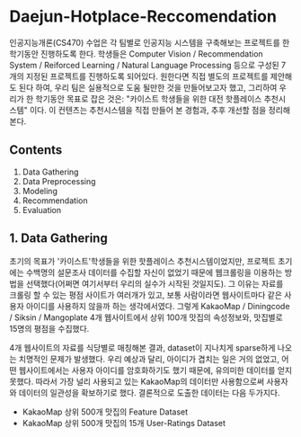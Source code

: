 # Daejun-Hotplace-Reccomendation

인공지능개론(CS470) 수업은 각 팀별로 인공지능 시스템을 구축해보는 프로젝트를 한 학기동안 진행하도록 한다.
학생들은 Computer Vision / Recommendation System / Reiforced Learning / Natural Language Processing 등으로 구성된 7개의 지정된 프로젝트를 진행하도록 되어있다.
원한다면 직접 별도의 프로젝트를 제안해도 된다 하여, 우리 팀은 실용적으로 도움 될만한 것을 만들어보고자 했고, 그리하여 우리가 한 학기동안 목표로 잡은 것은:
"카이스트 학생들을 위한 대전 핫플레이스 추천시스템" 이다. 이 컨텐츠는 추천시스템을 직접 만들어 본 경험과, 추후 개선할 점을 정리해본다.


## Contents
1. Data Gathering
2. Data Preprocessing
3. Modeling
4. Recommendation
5. Evaluation 

## 1. Data Gathering
초기의 목표가 '카이스트'학생들을 위한 핫플레이스 추천시스템이었지만, 프로젝트 초기에는 수백명의 설문조사 데이터를 수집할 자신이 없었기 때문에 웹크롤링을 이용하는 방법을 선택했다(어쩌면 여기서부터 우리의 실수가 시작된 것일지도). 그 이유는 자료를 크롤링 할 수 있는 평점 사이트가 여러개가 있고, 보통 사람이라면 웹사이트마다 같은 사용자 아이디를 사용하지 않을까 하는 생각에서였다. 그렇게 KakaoMap / Diningcode / Siksin / Mangoplate 4개 웹사이트에서 상위 100개 맛집의 속성정보와, 맛집별로 15명의 평점을 수집했다.

4개 웹사이트의 자료를 식당별로 매칭해본 결과, dataset이 지나치게 sparse하게 나오는 치명적인 문제가 발생했다. 우리 예상과 달리, 아이디가 겹치는 일은 거의 없었고, 어떤 웹사이트에서는 사용자 아이디를 암호화하기도 했기 때문에, 유의미한 데이터를 얻지 못했다. 따라서 가장 널리 사용되고 있는 KakaoMap의 데이터만 사용함으로써 사용자와 데이터의 일관성을 확보하기로 했다. 결론적으로 도출한 데이터는 다음 두가지다. 

- KakaoMap 상위 500개 맛집의 Feature Dataset
- KakaoMap 상위 500개 맛집의 15개 User-Ratings Dataset
